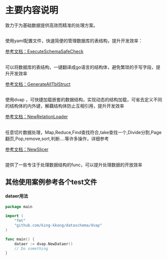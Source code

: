 # 主要内容说明
致力于为基础数据提供高效而精准的处理方案。
## 
使用yaml配置文件，快速简便的管理数据库的表结构，提升开发效率：

[参考文档：ExecuteSchemaSafeCheck](https://pkg.go.dev/github.com/king-kkong/dataschema#example-YamlToSqlHandler.ExecuteSchemaSafeCheck)


## 
可以将数据库的表结构，一键翻译成go语言的结构体，避免繁琐的手写字段，提升开发效率

[参考文档：GenerateAllTblStruct](https://pkg.go.dev/github.com/king-kkong/dataschema#example-TblToStructHandler.GenerateAllTblStruct)

## 
使用dvap ，可快捷加载嵌套的数据结构，实现动态的结构加载，可省去定义不同的结构体的内外键，解藕结构体防止互相引用，提升开发效率

[参考文档：NewRelationLoader](https://pkg.go.dev/github.com/king-kkong/dataschema/dvap#NewRelationLoader)

##
任意切片数据处理，Map,Reduce,Find查找符合,take查找一个,Divide分割,Page翻页,Pop,remove,sort,判断....等许多操作，详细参考

[参考文档：NewSlicer](https://pkg.go.dev/github.com/king-kkong/dataschema/dvap#NewSlicer)

## 
提供了一些专注于处理数据结构的func，可以提升处理数据的开放效率

## 其他使用案例参考各个test文件
#### dataer用法
```go
package main

import (
	"fmt"
	"github.com/king-kkong/dataschema/dvap"
)

func main() {
	dataer := dvap.NewDataer()
	// Do something
}
```






